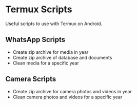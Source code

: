 # Termux Scripts

Useful scripts to use with Termux on Android.

## WhatsApp Scripts
- Create zip archive for media in year
- Create zip archive of database and documents
- Clean media for a specific year

## Camera Scripts
- Create zip archive for camera photos and videos in year
- Clean camera photos and videos for a specific year
